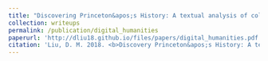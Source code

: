 ```yaml
---
title: "Discovering Princeton&apos;s History: A textual analysis of collegiate newspaper headlines"
collection: writeups
permalink: /publication/digital_humanities
paperurl: 'http://dliu18.github.io/files/papers/digital_humanities.pdf'
citation: 'Liu, D. M. 2018. <b>Discovery Princeton&apos;s History: A textual analysis of collegiate newspaper headlines</b>. B.S.E. Independent Work, Department of Computer Science, Princeton University, Princeton, NJ.'
---
```

